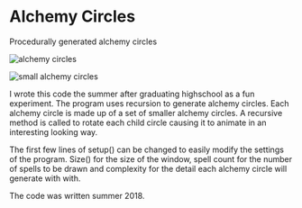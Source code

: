 # Alchemy Circles
Procedurally generated alchemy circles

![alchemy circles](https://i.imgur.com/jyh8sx9.png)

![small alchemy circles](https://i.imgur.com/BM255ck.png)

I wrote this code the summer after graduating highschool as a fun experiment. The program uses recursion to generate alchemy circles. Each alchemy circle is made up of a set of smaller alchemy circles. A recursive method is called to rotate each child circle causing it to animate in an interesting looking way.

The first few lines of setup() can be changed to easily modify the settings of the program. Size() for the size of the window, spell count for the number of spells to be drawn and complexity for the detail each alchemy circle will generate with with. 

The code was written summer 2018.
